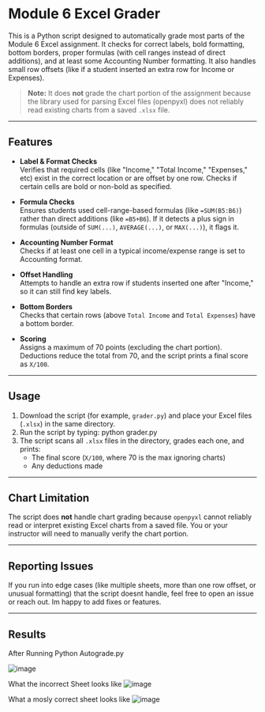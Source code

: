 # Module 6 Excel Grader

This is a Python script designed to automatically grade most parts of the Module 6 Excel assignment. It checks for correct labels, bold formatting, bottom borders, proper formulas (with cell ranges instead of direct additions), and at least some Accounting Number formatting. It also handles small row offsets (like if a student inserted an extra row for Income or Expenses).

> **Note:** It does **not** grade the chart portion of the assignment because the library used for parsing Excel files (openpyxl) does not reliably read existing charts from a saved `.xlsx` file.

---

## Features

- **Label & Format Checks**  
  Verifies that required cells (like "Income," "Total Income," "Expenses," etc) exist in the correct location or are offset by one row. Checks if certain cells are bold or non-bold as specified.

- **Formula Checks**  
  Ensures students used cell-range-based formulas (like `=SUM(B5:B6)`) rather than direct additions (like `=B5+B6`). If it detects a plus sign in formulas (outside of `SUM(...)`, `AVERAGE(...)`, or `MAX(...)`), it flags it.

- **Accounting Number Format**  
  Checks if at least one cell in a typical income/expense range is set to Accounting format.

- **Offset Handling**  
  Attempts to handle an extra row if students inserted one after "Income," so it can still find key labels.

- **Bottom Borders**  
  Checks that certain rows (above `Total Income` and `Total Expenses`) have a bottom border.

- **Scoring**  
  Assigns a maximum of 70 points (excluding the chart portion). Deductions reduce the total from 70, and the script prints a final score as `X/100`.

---

## Usage

1. Download the script (for example, `grader.py`) and place your Excel files (`.xlsx`) in the same directory.
2. Run the script by typing: python grader.py
3. The script scans all `.xlsx` files in the directory, grades each one, and prints:
   - The final score (`X/100`, where 70 is the max ignoring charts)
   - Any deductions made

---

## Chart Limitation

The script does **not** handle chart grading because `openpyxl` cannot reliably read or interpret existing Excel charts from a saved file. You or your instructor will need to manually verify the chart portion.

---

## Reporting Issues

If you run into edge cases (like multiple sheets, more than one row offset, or unusual formatting) that the script doesnt handle, feel free to open an issue or reach out. Im happy to add fixes or features.

---
## Results 
After Running Python Autograde.py

![image](https://github.com/user-attachments/assets/de005eec-66a4-4671-bb28-de27f0351d83)

What the incorrect Sheet looks like 
![image](https://github.com/user-attachments/assets/4dccf2aa-3528-466b-bcbe-00776e975b20)

What a mosly correct sheet looks like 
![image](https://github.com/user-attachments/assets/51e9ddbc-ede1-4285-b204-1749fc8acdaa)



